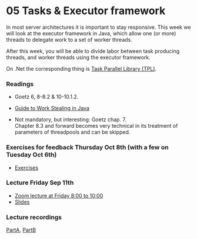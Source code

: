 # 05 Tasks & Executor framework
In most server architectures it is important to stay responsive. This week we will look at the executor framework in Java, which allow one (or more) threads to delegate work to a set of worker threads. 

After this week, you will be able to divide labor between task producing threads, and worker threads using the executor framework. 

On .Net the corresponding thing is [Task Parallel Library (TPL)](https://docs.microsoft.com/en-us/dotnet/standard/parallel-programming/task-parallel-library-tpl).


### Readings
* Goetz 6, 8-8.2 & 10-10.1.2.
* [Guide to Work Stealing in Java](https://www.baeldung.com/java-work-stealing)

* Not mandatory, but interesting: Goetz chap. 7.<br>
  Chapter 8.3 and forward becomes very technical in its treatment of parameters of threadpools and can be skipped.

### Exercises for feedback Thursday Oct 8th (with a few on Tuesday Oct 6th)

* [Exercises](exercise05.pdf)



### Lecture Friday Sep 11th
* [Zoom lecture at Friday 8:00 to 10:00](https://itucph.zoom.us/j/63716236015)
* [Slides](lecture05_slides.pdf)

### Lecture recordings
[PartA](https://use.vg/UjIlHTSfW0J5), [PartB](https://use.vg/BtNOS2jJu65j)

